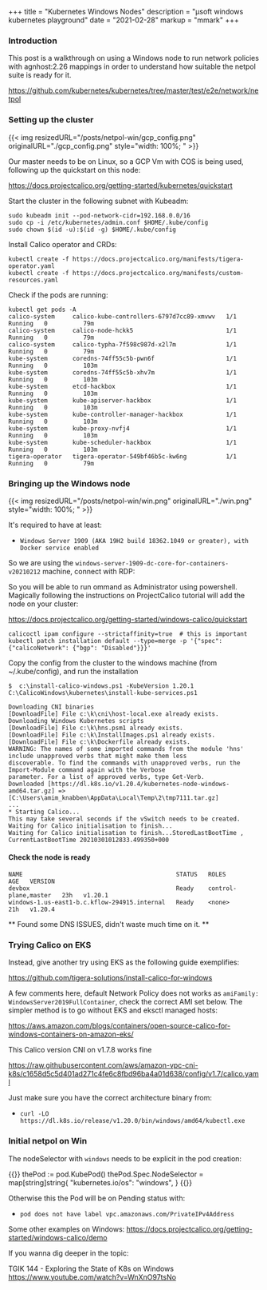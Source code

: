 +++
title = "Kubernetes Windows Nodes"
description = "µsoft windows kubernetes playground"
date = "2021-02-28"
markup = "mmark"
+++

### Introduction

This post is a walkthrough on using a Windows node to run network policies with
agnhost:2.26 mappings in order to understand how suitable the netpol suite is ready for it.

https://github.com/kubernetes/kubernetes/tree/master/test/e2e/network/netpol

### Setting up the cluster

{{< img resizedURL="/posts/netpol-win/gcp_config.png" originalURL="./gcp_config.png" style="width: 100%; " >}}

Our master needs to be on Linux, so a GCP Vm with COS is being used, following 
up the quickstart on this node:

https://docs.projectcalico.org/getting-started/kubernetes/quickstart

Start the cluster in the following subnet with Kubeadm:

```
sudo kubeadm init --pod-network-cidr=192.168.0.0/16
sudo cp -i /etc/kubernetes/admin.conf $HOME/.kube/config
sudo chown $(id -u):$(id -g) $HOME/.kube/config
```

Install Calico operator and CRDs:

```
kubectl create -f https://docs.projectcalico.org/manifests/tigera-operator.yaml
kubectl create -f https://docs.projectcalico.org/manifests/custom-resources.yaml
```

Check if the pods are running:

```
kubectl get pods -A
calico-system     calico-kube-controllers-6797d7cc89-xmvwv   1/1     Running   0          79m
calico-system     calico-node-hckk5                          1/1     Running   0          79m
calico-system     calico-typha-7f598c987d-x2l7m              1/1     Running   0          79m
kube-system       coredns-74ff55c5b-pwn6f                    1/1     Running   0          103m
kube-system       coredns-74ff55c5b-xhv7m                    1/1     Running   0          103m
kube-system       etcd-hackbox                               1/1     Running   0          103m
kube-system       kube-apiserver-hackbox                     1/1     Running   0          103m
kube-system       kube-controller-manager-hackbox            1/1     Running   0          103m
kube-system       kube-proxy-nvfj4                           1/1     Running   0          103m
kube-system       kube-scheduler-hackbox                     1/1     Running   0          103m
tigera-operator   tigera-operator-549bf46b5c-kw6ng           1/1     Running   0          79m
```

### Bringing up the Windows node

{{< img resizedURL="/posts/netpol-win/win.png" originalURL="./win.png" style="width: 100%; " >}}

It's required to have at least:

* `Windows Server 1909 (AKA 19H2 build 18362.1049 or greater), with Docker service enabled`

So we are using the `windows-server-1909-dc-core-for-containers-v20210212` machine, connect with RDP:

So you will be able to run ommand as Administrator using powershell. Magically following the instructions 
on ProjectCalico tutorial will add the node on your cluster:

https://docs.projectcalico.org/getting-started/windows-calico/quickstart

```
calicoctl ipam configure --strictaffinity=true  # this is important
kubectl patch installation default --type=merge -p '{"spec": {"calicoNetwork": {"bgp": "Disabled"}}}'
```

Copy the config from the cluster to the windows machine (from ~/.kube/config), and run the installation

```
$  c:\install-calico-windows.ps1 -KubeVersion 1.20.1
C:\CalicoWindows\kubernetes\install-kube-services.ps1

Downloading CNI binaries
[DownloadFile] File c:\k\cni\host-local.exe already exists.
Downloading Windows Kubernetes scripts
[DownloadFile] File c:\k\hns.psm1 already exists.
[DownloadFile] File c:\k\InstallImages.ps1 already exists.
[DownloadFile] File c:\k\Dockerfile already exists.
WARNING: The names of some imported commands from the module 'hns' include unapproved verbs that might make them less
discoverable. To find the commands with unapproved verbs, run the Import-Module command again with the Verbose
parameter. For a list of approved verbs, type Get-Verb.
Downloaded [https://dl.k8s.io/v1.20.4/kubernetes-node-windows-amd64.tar.gz] => [C:\Users\amim_knabben\AppData\Local\Temp\2\tmp7111.tar.gz]
...
* Starting Calico...
This may take several seconds if the vSwitch needs to be created.
Waiting for Calico initialisation to finish...
Waiting for Calico initialisation to finish...StoredLastBootTime , CurrentLastBootTime 20210301012833.499350+000
 ```
 
#### Check the node is ready

```
NAME                                           STATUS   ROLES                  AGE   VERSION
devbox                                         Ready    control-plane,master   23h   v1.20.1
windows-1.us-east1-b.c.kflow-294915.internal   Ready    <none>                 21h   v1.20.4
```

** Found some DNS ISSUES, didn't waste much time on it. **

### Trying Calico on EKS 

Instead, give another try using EKS as the following guide exemplifies: 

https://github.com/tigera-solutions/install-calico-for-windows

A few comments here, default Network Policy does not works as `amiFamily: WindowsServer2019FullContainer`, check the correct
AMI set below. The simpler method is to go without EKS and eksctl managed hosts:

https://aws.amazon.com/blogs/containers/open-source-calico-for-windows-containers-on-amazon-eks/

This Calico version CNI on v1.7.8 works fine

https://raw.githubusercontent.com/aws/amazon-vpc-cni-k8s/c1658d5c5d401ad271c4fe6c8fbd96ba4a01d638/config/v1.7/calico.yaml

Just make sure you have the correct architecture binary from:

* `curl -LO https://dl.k8s.io/release/v1.20.0/bin/windows/amd64/kubectl.exe`

### Initial netpol on Win

The nodeSelector with `windows` needs to be explicit in the pod creation:

{{<highlight python>}} 
  thePod := pod.KubePod()
  thePod.Spec.NodeSelector = map[string]string{
      "kubernetes.io/os": "windows",
  }
{{</highlight>}}

Otherwise this the Pod will be on Pending status with:

* `pod does not have label vpc.amazonaws.com/PrivateIPv4Address`

Some other examples on Windows:
https://docs.projectcalico.org/getting-started/windows-calico/demo

If you wanna dig deeper in the topic:

TGIK 144 - Exploring the State of K8s on Windows
https://www.youtube.com/watch?v=WnXnO97tsNo
